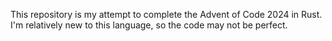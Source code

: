 This repository is my attempt to complete the Advent of Code 2024 in Rust. I'm relatively new to this language, so the code may not be perfect.
